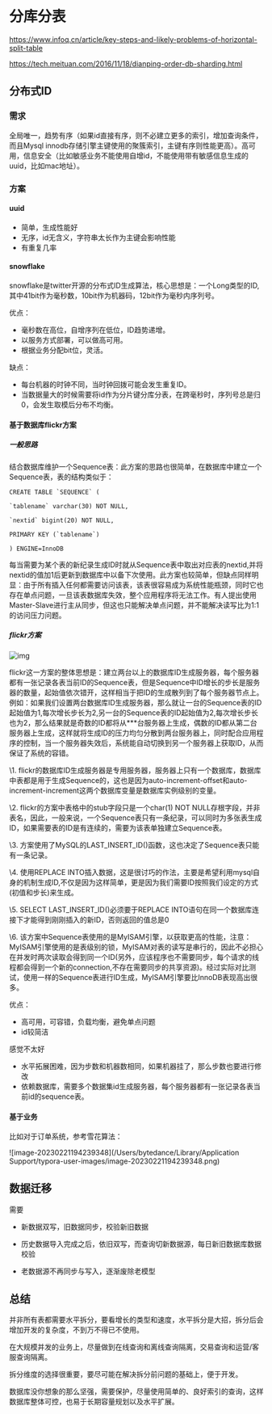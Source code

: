# 分库分表

https://www.infoq.cn/article/key-steps-and-likely-problems-of-horizontal-split-table

https://tech.meituan.com/2016/11/18/dianping-order-db-sharding.html

## 分布式ID

### 需求

全局唯一，趋势有序（如果id直接有序，则不必建立更多的索引，增加查询条件，而且Mysql innodb存储引擎主键使用的聚簇索引，主键有序则性能更高）。高可用，信息安全（比如敏感业务不能使用自增id，不能使用带有敏感信息生成的uuid，比如mac地址）。

### 方案

#### uuid

- 简单，生成性能好
- 无序，id无含义，字符串太长作为主键会影响性能
- 有重复几率

#### snowflake

snowflake是twitter开源的分布式ID生成算法，核心思想是：一个Long类型的ID,其中41bit作为毫秒数，10bit作为机器码，12bit作为毫秒内序列号。

优点：

- 毫秒数在高位，自增序列在低位，ID趋势递增。
- 以服务方式部署，可以做高可用。
- 根据业务分配bit位，灵活。

缺点：

- 每台机器的时钟不同，当时钟回拨可能会发生重复ID。
- 当数据量大的时候需要将id作为分片键分库分表，在跨毫秒时，序列号总是归0，会发生取模后分布不均衡。

#### 基于数据库flickr方案

##### 一般思路

结合数据库维护一个Sequence表：此方案的思路也很简单，在数据库中建立一个Sequence表，表的结构类似于：

```
CREATE TABLE `SEQUENCE` ( 
 
`tablename` varchar(30) NOT NULL, 
 
`nextid` bigint(20) NOT NULL, 
 
PRIMARY KEY (`tablename`) 
 
) ENGINE=InnoDB 
```

 

每当需要为某个表的新纪录生成ID时就从Sequence表中取出对应表的nextid,并将nextid的值加1后更新到数据库中以备下次使用。此方案也较简单，但缺点同样明显：由于所有插入任何都需要访问该表，该表很容易成为系统性能瓶颈，同时它也存在单点问题，一旦该表数据库失效，整个应用程序将无法工作。有人提出使用Master-Slave进行主从同步，但这也只能解决单点问题，并不能解决读写比为1:1的访问压力问题。

##### flickr方案

![img](https://s3.51cto.com/wyfs02/M00/9C/55/wKiom1lvFIWAOf00AABU5Yqb9dM714.jpg)

flickr这一方案的整体思想是：建立两台以上的数据库ID生成服务器，每个服务器都有一张记录各表当前ID的Sequence表，但是Sequence中ID增长的步长是服务器的数量，起始值依次错开，这样相当于把ID的生成散列到了每个服务器节点上。例如：如果我们设置两台数据库ID生成服务器，那么就让一台的Sequence表的ID起始值为1,每次增长步长为2,另一台的Sequence表的ID起始值为2,每次增长步长也为2，那么结果就是奇数的ID都将从***台服务器上生成，偶数的ID都从第二台服务器上生成，这样就将生成ID的压力均匀分散到两台服务器上，同时配合应用程序的控制，当一个服务器失效后，系统能自动切换到另一个服务器上获取ID，从而保证了系统的容错。

\1. flickr的数据库ID生成服务器是专用服务器，服务器上只有一个数据库，数据库中表都是用于生成Sequence的，这也是因为auto-increment-offset和auto-increment-increment这两个数据库变量是数据库实例级别的变量。

\2. flickr的方案中表格中的stub字段只是一个char(1) NOT NULL存根字段，并非表名，因此，一般来说，一个Sequence表只有一条纪录，可以同时为多张表生成ID，如果需要表的ID是有连续的，需要为该表单独建立Sequence表。

\3. 方案使用了MySQL的LAST_INSERT_ID()函数，这也决定了Sequence表只能有一条记录。

\4. 使用REPLACE INTO插入数据，这是很讨巧的作法，主要是希望利用mysql自身的机制生成ID,不仅是因为这样简单，更是因为我们需要ID按照我们设定的方式(初值和步长)来生成。

\5. SELECT LAST_INSERT_ID()必须要于REPLACE INTO语句在同一个数据库连接下才能得到刚刚插入的新ID，否则返回的值总是0

\6. 该方案中Sequence表使用的是MyISAM引擎，以获取更高的性能，注意：MyISAM引擎使用的是表级别的锁，MyISAM对表的读写是串行的，因此不必担心在并发时两次读取会得到同一个ID(另外，应该程序也不需要同步，每个请求的线程都会得到一个新的connection,不存在需要同步的共享资源)。经过实际对比测试，使用一样的Sequence表进行ID生成，MyISAM引擎要比InnoDB表现高出很多。

优点：

- 高可用，可容错，负载均衡，避免单点问题
- id较简洁

感觉不太好

- 水平拓展困难，因为步数和机器数相同，如果机器挂了，那么步数也要进行修改
- 依赖数据库，需要多个数据集id生成服务器，每个服务器都有一张记录各表当前id的sequence表。

#### 基于业务

比如对于订单系统，参考雪花算法：

![image-20230221194239348](/Users/bytedance/Library/Application Support/typora-user-images/image-20230221194239348.png)

## 数据迁移

需要

- 新数据双写，旧数据同步，校验新旧数据

- 历史数据导入完成之后，依旧双写，而查询切新数据源，每日新旧数据库数据校验

- 老数据源不再同步与写入，逐渐废除老模型

## 总结

并非所有表都需要水平拆分，要看增长的类型和速度，水平拆分是大招，拆分后会增加开发的复杂度，不到万不得已不使用。

在大规模并发的业务上，尽量做到在线查询和离线查询隔离，交易查询和运营/客服查询隔离。

拆分维度的选择很重要，要尽可能在解决拆分前问题的基础上，便于开发。

数据库没你想象的那么坚强，需要保护，尽量使用简单的、良好索引的查询，这样数据库整体可控，也易于长期容量规划以及水平扩展。

  

